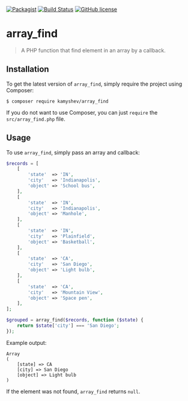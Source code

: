 [![Packagist](https://img.shields.io/packagist/v/kamyshev/array_find.svg?style=flat-square)](https://packagist.org/packages/kamyshev/array_find)
[![Build Status](https://img.shields.io/travis/igorkamyshev/array_find/master.svg?style=flat-square)](https://travis-ci.org/igorkamyshev/array_find)
[![GitHub license](https://img.shields.io/badge/license-MIT-blue.svg?style=flat-square)](https://raw.githubusercontent.com/TheNovel/array_find/master/LICENSE)

# array_find
> A PHP function that find element in an array by a callback.

## Installation

To get the latest version of `array_find`, simply require the project using Composer:

``` shell
$ composer require kamyshev/array_find
```

If you do not want to use Composer, you can just `require` the `src/array_find.php` file.

## Usage

To use `array_find`, simply pass an array and callback:

``` php
$records = [
    [
        'state'  => 'IN',
        'city'   => 'Indianapolis',
        'object' => 'School bus',
    ],
    [
        'state'  => 'IN',
        'city'   => 'Indianapolis',
        'object' => 'Manhole',
    ],
    [
        'state'  => 'IN',
        'city'   => 'Plainfield',
        'object' => 'Basketball',
    ],
    [
        'state'  => 'CA',
        'city'   => 'San Diego',
        'object' => 'Light bulb',
    ],
    [
        'state'  => 'CA',
        'city'   => 'Mountain View',
        'object' => 'Space pen',
    ],
];

$grouped = array_find($records, function ($state) {
    return $state['city'] === 'San Diego';
});
```

Example output:

``` text
Array
(
    [state] => CA
    [city] => San Diego
    [object] => Light bulb
)
```

If the element was not found, `array_find` returns `null`.
